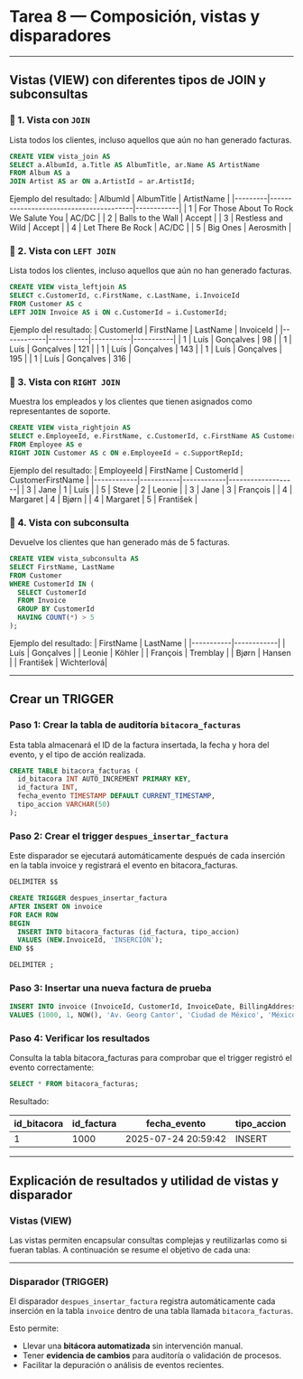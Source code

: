 # Tarea 8 — Composición, vistas y disparadores

---

## Vistas (VIEW) con diferentes tipos de JOIN y subconsultas


### 🔹 1. Vista con `JOIN`
Lista todos los clientes, incluso aquellos que aún no han generado facturas.

```sql
CREATE VIEW vista_join AS
SELECT a.AlbumId, a.Title AS AlbumTitle, ar.Name AS ArtistName
FROM Album AS a
JOIN Artist AS ar ON a.ArtistId = ar.ArtistId;
```

Ejemplo del resultado:
| AlbumId | AlbumTitle                             | ArtistName |
|---------|----------------------------------------|------------|
| 1       | For Those About To Rock We Salute You  | AC/DC      |
| 2       | Balls to the Wall                      | Accept     |
| 3       | Restless and Wild                      | Accept     |
| 4       | Let There Be Rock                      | AC/DC      |
| 5       | Big Ones                               | Aerosmith  |



### 🔹 2. Vista con `LEFT JOIN`
Lista todos los clientes, incluso aquellos que aún no han generado facturas.

```sql
CREATE VIEW vista_leftjoin AS
SELECT c.CustomerId, c.FirstName, c.LastName, i.InvoiceId
FROM Customer AS c
LEFT JOIN Invoice AS i ON c.CustomerId = i.CustomerId;
```

Ejemplo del resultado:
| CustomerId | FirstName | LastName  | InvoiceId |
|------------|-----------|-----------|-----------|
| 1          | Luís      | Gonçalves | 98        |
| 1          | Luís      | Gonçalves | 121       |
| 1          | Luís      | Gonçalves | 143       |
| 1          | Luís      | Gonçalves | 195       |
| 1          | Luís      | Gonçalves | 316       |




### 🔹 3. Vista con `RIGHT JOIN`
Muestra los empleados y los clientes que tienen asignados como representantes de soporte.

```sql
CREATE VIEW vista_rightjoin AS
SELECT e.EmployeeId, e.FirstName, c.CustomerId, c.FirstName AS CustomerFirstName
FROM Employee AS e
RIGHT JOIN Customer AS c ON e.EmployeeId = c.SupportRepId;
```

Ejemplo del resultado:
| EmployeeId | FirstName | CustomerId | CustomerFirstName |
|------------|-----------|------------|-------------------|
| 3          | Jane      | 1          | Luís              |
| 5          | Steve     | 2          | Leonie            |
| 3          | Jane      | 3          | François          |
| 4          | Margaret  | 4          | Bjørn             |
| 4          | Margaret  | 5          | František         |



### 🔹 4. Vista con subconsulta
Devuelve los clientes que han generado más de 5 facturas.

```sql
CREATE VIEW vista_subconsulta AS
SELECT FirstName, LastName
FROM Customer
WHERE CustomerId IN (
  SELECT CustomerId
  FROM Invoice
  GROUP BY CustomerId
  HAVING COUNT(*) > 5
);

```
Ejemplo del resultado:
| FirstName | LastName   |
|-----------|------------|
| Luís      | Gonçalves  |
| Leonie    | Köhler     |
| François  | Tremblay   |
| Bjørn     | Hansen     |
| František | Wichterlová|


---

## Crear un TRIGGER

### Paso 1: Crear la tabla de auditoría `bitacora_facturas`

Esta tabla almacenará el ID de la factura insertada, la fecha y hora del evento, y el tipo de acción realizada.

```sql
CREATE TABLE bitacora_facturas (
  id_bitacora INT AUTO_INCREMENT PRIMARY KEY,
  id_factura INT,
  fecha_evento TIMESTAMP DEFAULT CURRENT_TIMESTAMP,
  tipo_accion VARCHAR(50)
);
```



### Paso 2: Crear el trigger `despues_insertar_factura`

Este disparador se ejecutará automáticamente después de cada inserción en la tabla invoice y registrará el evento en bitacora_facturas.

```sql
DELIMITER $$

CREATE TRIGGER despues_insertar_factura
AFTER INSERT ON invoice
FOR EACH ROW
BEGIN
  INSERT INTO bitacora_facturas (id_factura, tipo_accion)
  VALUES (NEW.InvoiceId, 'INSERCIÓN');
END $$

DELIMITER ;
```

### Paso 3: Insertar una nueva factura de prueba

```sql
INSERT INTO invoice (InvoiceId, CustomerId, InvoiceDate, BillingAddress, BillingCity, BillingCountry, Total)
VALUES (1000, 1, NOW(), 'Av. Georg Cantor', 'Ciudad de México', 'México', 100);
```

### Paso 4: Verificar los resultados

Consulta la tabla bitacora_facturas para comprobar que el trigger registró el evento correctamente:

```sql
SELECT * FROM bitacora_facturas;
```
Resultado:

| id_bitacora  | id_factura  | fecha_evento        | tipo_accion  |
| ------------ | ----------- | ------------------- | ------------ |
| 1            | 1000        | 2025-07-24 20:59:42 | INSERT       |



---

## Explicación de resultados y utilidad de vistas y disparador

### Vistas (VIEW)

Las vistas permiten encapsular consultas complejas y reutilizarlas como si fueran tablas. A continuación se resume el objetivo de cada una:

---

### Disparador (TRIGGER)

El disparador `despues_insertar_factura` registra automáticamente cada inserción en la tabla `invoice` dentro de una tabla llamada `bitacora_facturas`.

Esto permite:

- Llevar una **bitácora automatizada** sin intervención manual.
- Tener **evidencia de cambios** para auditoría o validación de procesos.
- Facilitar la depuración o análisis de eventos recientes.





